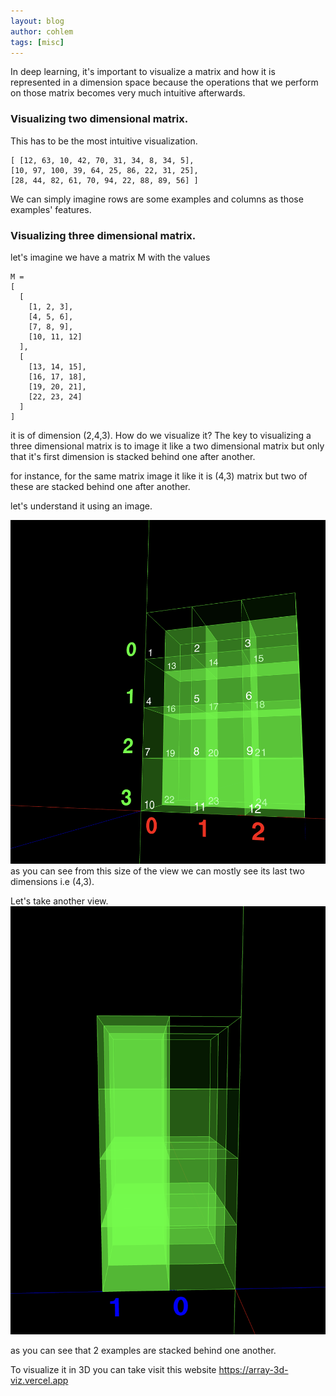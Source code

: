 ```yaml
---
layout: blog
author: cohlem
tags: [misc]
---
```


In deep learning, it's important to visualize a matrix and how it is represented in a dimension space because the operations that we perform on those matrix becomes very much intuitive afterwards.

### Visualizing two dimensional matrix.

This has to be the most intuitive visualization.

```
[ [12, 63, 10, 42, 70, 31, 34, 8, 34, 5],
[10, 97, 100, 39, 64, 25, 86, 22, 31, 25],
[28, 44, 82, 61, 70, 94, 22, 88, 89, 56] ]
```

We can simply imagine rows are some examples and columns as those examples' features.

### Visualizing three dimensional matrix.

let's imagine we have a matrix M with the values

```
M =
[
  [
    [1, 2, 3],
    [4, 5, 6],
    [7, 8, 9],
    [10, 11, 12]
  ],
  [
    [13, 14, 15],
    [16, 17, 18],
    [19, 20, 21],
    [22, 23, 24]
  ]
]
```

it is of dimension (2,4,3). How do we visualize it?
The key to visualizing a three dimensional matrix is to image it like a two dimensional matrix but only that it's first dimension is stacked behind one after another.

for instance, for the same matrix image it like it is (4,3) matrix but two of these are stacked behind one after another.

let's understand it using an image.

![fig1](sub-notes/Matrix-Visualization/fig1.png)
as you can see from this size of the view we can mostly see its last two dimensions i.e (4,3).

Let's take another view.
![fig2](sub-notes/Matrix-Visualization/fig2.png)

as you can see that 2 examples are stacked behind one another.

To visualize it in 3D you can take visit this website https://array-3d-viz.vercel.app
